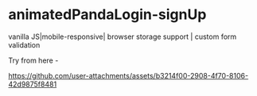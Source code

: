 # animatedPandaLogin-signUp

vanilla JS|mobile-responsive| browser storage support | custom form validation


Try from here -

https://github.com/user-attachments/assets/b3214f00-2908-4f70-8106-42d9875f8481

